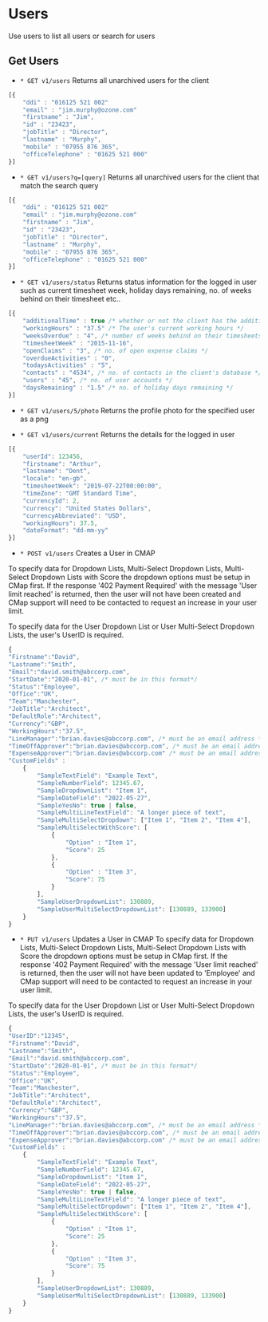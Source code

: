 # Users
Use users to list all users or search for users

## Get Users
* `* GET v1/users` Returns all unarchived users for the client

```javascript
[{
	"ddi" : "016125 521 002"
	"email" : "jim.murphy@ozone.com"
	"firstname" : "Jim",
	"id" : "23423",
	"jobTitle" : "Director",
	"lastname" : "Murphy",
	"mobile" : "07955 876 365",
	"officeTelephone" : "01625 521 000" 
}]
```

* `* GET v1/users?q=[query]` Returns all unarchived users for the client that match the search query

```javascript
[{
	"ddi" : "016125 521 002"
	"email" : "jim.murphy@ozone.com"
	"firstname" : "Jim",
	"id" : "23423",
	"jobTitle" : "Director",
	"lastname" : "Murphy",
	"mobile" : "07955 876 365",
	"officeTelephone" : "01625 521 000" 
}]
```
* `* GET v1/users/status` Returns status information for the logged in user such as current timesheet week, holiday days remaining, no. of weeks behind on their timesheet etc..

```javascript
[{
	"additionalTime" : true /* whether or not the client has the additional time feature activated */
	"workingHours" : "37.5" /* The user's current working hours */
	"weeksOverdue" : "4", /* number of weeks behind on their timesheets */
	"timesheetWeek" : "2015-11-16",
	"openClaims" : "3", /* no. of open expense claims */
	"overdueActivities" : "0",
	"todaysActivities" : "5",
	"contacts" : "4534", /* no. of contacts in the client's database */
	"users" : "45", /* no. of user accounts */
	"daysRemaining" : "1.5" /* no. of holiday days remaining */ 
}]
```


* `* GET v1/users/5/photo` Returns the profile photo for the specified user as a png

* `* GET v1/users/current` Returns the details for the logged in user

```javascript
[{
	"userId": 123456,
	"firstname": "Arthur",
	"lastname": "Dent",
	"locale": "en-gb",
	"timesheetWeek": "2019-07-22T00:00:00",
	"timeZone": "GMT Standard Time",
	"currencyId": 2,
	"currency": "United States Dollars",
	"currencyAbbreviated": "USD",
	"workingHours": 37.5,
	"dateFormat": "dd-mm-yy"
}]
```
* `* POST v1/users` Creates a User in CMAP

To specify data for Dropdown Lists, Multi-Select Dropdown Lists, Multi-Select Dropdown Lists with Score the dropdown options must be setup in CMap first. If the response '402 Payment Required' with the message 'User limit reached' is returned, then the user will not have been created and CMap support will need to be contacted to request an increase in your user limit.

To specify data for the User Dropdown List or User Multi-Select Dropdown Lists, the user's UserID is required.
```javascript
{
"Firstname":"David",
"Lastname":"Smith",
"Email":"david.smith@abccorp.com",
"StartDate":"2020-01-01", /* must be in this format*/
"Status":"Employee",
"Office":"UK",
"Team":"Manchester",
"JobTitle":"Architect",
"DefaultRole":"Architect",
"Currency":"GBP",
"WorkingHours":"37.5",
"LineManager":"brian.davies@abccorp.com", /* must be an email address */
"TimeOffApprover":"brian.davies@abccorp.com", /* must be an email address */
"ExpenseApprover":"brian.davies@abccorp.com" /* must be an email address */
"CustomFields" : 
	{
        "SampleTextField": "Example Text",
        "SampleNumberField": 12345.67,
        "SampleDropdownList": "Item 1",
        "SampleDateField": "2022-05-27",
        "SampleYesNo": true | false,
        "SampleMultiLineTextField": "A longer piece of text",
        "SampleMultiSelectDropdown": ["Item 1", "Item 2", "Item 4"],
        "SampleMultiSelectWithScore": [
            {
                "Option" : "Item 1",
                "Score": 25
            },
            {
                "Option" : "Item 3",
                "Score": 75
            }
        ],
        "SampleUserDropdownList": 130889,
        "SampleUserMultiSelectDropdownList": [130889, 133900]
    }
}
```

* `* PUT v1/users` Updates a User in CMAP
To specify data for Dropdown Lists, Multi-Select Dropdown Lists, Multi-Select Dropdown Lists with Score the dropdown options must be setup in CMap first. If the response '402 Payment Required' with the message 'User limit reached' is returned, then the user will not have been updated to 'Employee' and CMap support will need to be contacted to request an increase in your user limit.

To specify data for the User Dropdown List or User Multi-Select Dropdown Lists, the user's UserID is required.

```javascript
{
"UserID":"12345",
"Firstname":"David",
"Lastname":"Smith",
"Email":"david.smith@abccorp.com",
"StartDate":"2020-01-01", /* must be in this format*/
"Status":"Employee",
"Office":"UK",
"Team":"Manchester",
"JobTitle":"Architect",
"DefaultRole":"Architect",
"Currency":"GBP",
"WorkingHours":"37.5",
"LineManager":"brian.davies@abccorp.com", /* must be an email address */
"TimeOffApprover":"brian.davies@abccorp.com", /* must be an email address */
"ExpenseApprover":"brian.davies@abccorp.com" /* must be an email address */
"CustomFields" : 
	{
        "SampleTextField": "Example Text",
        "SampleNumberField": 12345.67,
        "SampleDropdownList": "Item 1",
        "SampleDateField": "2022-05-27",
        "SampleYesNo": true | false,
        "SampleMultiLineTextField": "A longer piece of text",
        "SampleMultiSelectDropdown": ["Item 1", "Item 2", "Item 4"],
        "SampleMultiSelectWithScore": [
            {
                "Option" : "Item 1",
                "Score": 25
            },
            {
                "Option" : "Item 3",
                "Score": 75
            }
        ],
        "SampleUserDropdownList": 130889,
        "SampleUserMultiSelectDropdownList": [130889, 133900]
    }
}
```
